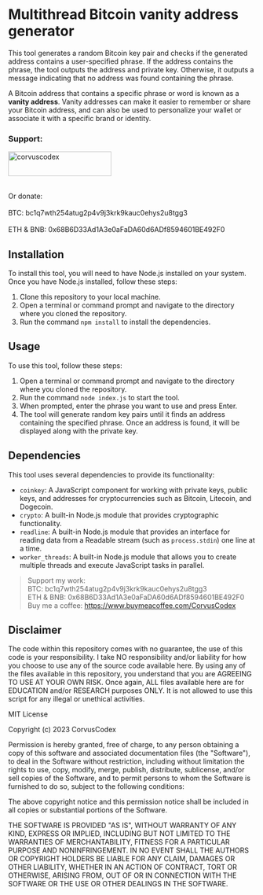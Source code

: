 # Multithread Bitcoin vanity address generator

This tool generates a random Bitcoin key pair and checks if the generated address contains a user-specified phrase. If the address contains the phrase, the tool outputs the address and private key. Otherwise, it outputs a message indicating that no address was found containing the phrase.

A Bitcoin address that contains a specific phrase or word is known as a **vanity address**. Vanity addresses can make it easier to remember or share your Bitcoin address, and can also be used to personalize your wallet or associate it with a specific brand or identity.

<h3 align="left">Support:</h3>
<p><a href="https://www.buymeacoffee.com/corvuscodex"> <img align="left" src="https://cdn.buymeacoffee.com/buttons/v2/default-yellow.png" height="50" width="210" alt="corvuscodex" /></a></p><br><br>

<br><br>
Or donate: <br><br>
BTC: bc1q7wth254atug2p4v9j3krk9kauc0ehys2u8tgg3 <br><br>
ETH & BNB: 0x68B6D33Ad1A3e0aFaDA60d6ADf8594601BE492F0

## Installation

To install this tool, you will need to have Node.js installed on your system. Once you have Node.js installed, follow these steps:

1. Clone this repository to your local machine.
2. Open a terminal or command prompt and navigate to the directory where you cloned the repository.
3. Run the command `npm install` to install the dependencies.

## Usage

To use this tool, follow these steps:

1. Open a terminal or command prompt and navigate to the directory where you cloned the repository.
2. Run the command `node index.js` to start the tool.
3. When prompted, enter the phrase you want to use and press Enter.
4. The tool will generate random key pairs until it finds an address containing the specified phrase. Once an address is found, it will be displayed along with the private key.

## Dependencies

This tool uses several dependencies to provide its functionality:

- `coinkey`: A JavaScript component for working with private keys, public keys, and addresses for cryptocurrencies such as Bitcoin, Litecoin, and Dogecoin.
- `crypto`: A built-in Node.js module that provides cryptographic functionality.
- `readline`: A built-in Node.js module that provides an interface for reading data from a Readable stream (such as `process.stdin`) one line at a time.
- `worker_threads`: A built-in Node.js module that allows you to create multiple threads and execute JavaScript tasks in parallel.

>Support my work:<br>
>BTC: bc1q7wth254atug2p4v9j3krk9kauc0ehys2u8tgg3<br>
>ETH & BNB: 0x68B6D33Ad1A3e0aFaDA60d6ADf8594601BE492F0<br>
>Buy me a coffee: https://www.buymeacoffee.com/CorvusCodex

## Disclaimer

The code within this repository comes with no guarantee, the use of this code is your responsibility. I take NO responsibility and/or liability for how you choose to use any of the source code available here. By using any of the files available in this repository, you understand that you are AGREEING TO USE AT YOUR OWN RISK. Once again, ALL files available here are for EDUCATION and/or RESEARCH purposes ONLY. It is not allowed to use this script for any illegal or unethical activities.


MIT License

Copyright (c) 2023 CorvusCodex

Permission is hereby granted, free of charge, to any person obtaining a copy
of this software and associated documentation files (the "Software"), to deal
in the Software without restriction, including without limitation the rights
to use, copy, modify, merge, publish, distribute, sublicense, and/or sell
copies of the Software, and to permit persons to whom the Software is
furnished to do so, subject to the following conditions:

The above copyright notice and this permission notice shall be included in all
copies or substantial portions of the Software.

THE SOFTWARE IS PROVIDED "AS IS", WITHOUT WARRANTY OF ANY KIND, EXPRESS OR
IMPLIED, INCLUDING BUT NOT LIMITED TO THE WARRANTIES OF MERCHANTABILITY,
FITNESS FOR A PARTICULAR PURPOSE AND NONINFRINGEMENT. IN NO EVENT SHALL THE
AUTHORS OR COPYRIGHT HOLDERS BE LIABLE FOR ANY CLAIM, DAMAGES OR OTHER
LIABILITY, WHETHER IN AN ACTION OF CONTRACT, TORT OR OTHERWISE, ARISING FROM,
OUT OF OR IN CONNECTION WITH THE SOFTWARE OR THE USE OR OTHER DEALINGS IN THE
SOFTWARE.


